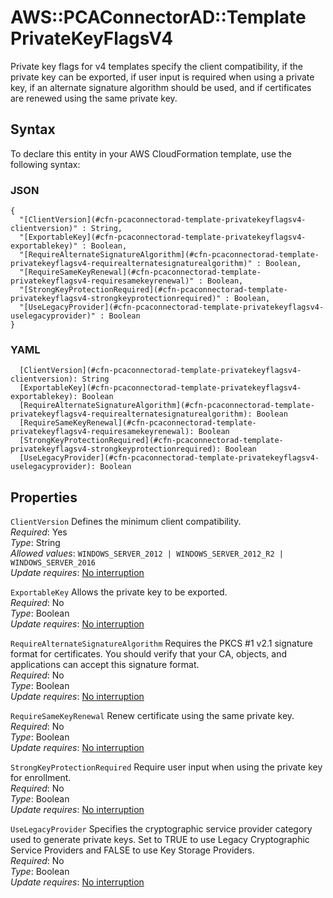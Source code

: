 # AWS::PCAConnectorAD::Template PrivateKeyFlagsV4<a name="aws-properties-pcaconnectorad-template-privatekeyflagsv4"></a>

Private key flags for v4 templates specify the client compatibility, if the private key can be exported, if user input is required when using a private key, if an alternate signature algorithm should be used, and if certificates are renewed using the same private key\.

## Syntax<a name="aws-properties-pcaconnectorad-template-privatekeyflagsv4-syntax"></a>

To declare this entity in your AWS CloudFormation template, use the following syntax:

### JSON<a name="aws-properties-pcaconnectorad-template-privatekeyflagsv4-syntax.json"></a>

```
{
  "[ClientVersion](#cfn-pcaconnectorad-template-privatekeyflagsv4-clientversion)" : String,
  "[ExportableKey](#cfn-pcaconnectorad-template-privatekeyflagsv4-exportablekey)" : Boolean,
  "[RequireAlternateSignatureAlgorithm](#cfn-pcaconnectorad-template-privatekeyflagsv4-requirealternatesignaturealgorithm)" : Boolean,
  "[RequireSameKeyRenewal](#cfn-pcaconnectorad-template-privatekeyflagsv4-requiresamekeyrenewal)" : Boolean,
  "[StrongKeyProtectionRequired](#cfn-pcaconnectorad-template-privatekeyflagsv4-strongkeyprotectionrequired)" : Boolean,
  "[UseLegacyProvider](#cfn-pcaconnectorad-template-privatekeyflagsv4-uselegacyprovider)" : Boolean
}
```

### YAML<a name="aws-properties-pcaconnectorad-template-privatekeyflagsv4-syntax.yaml"></a>

```
  [ClientVersion](#cfn-pcaconnectorad-template-privatekeyflagsv4-clientversion): String
  [ExportableKey](#cfn-pcaconnectorad-template-privatekeyflagsv4-exportablekey): Boolean
  [RequireAlternateSignatureAlgorithm](#cfn-pcaconnectorad-template-privatekeyflagsv4-requirealternatesignaturealgorithm): Boolean
  [RequireSameKeyRenewal](#cfn-pcaconnectorad-template-privatekeyflagsv4-requiresamekeyrenewal): Boolean
  [StrongKeyProtectionRequired](#cfn-pcaconnectorad-template-privatekeyflagsv4-strongkeyprotectionrequired): Boolean
  [UseLegacyProvider](#cfn-pcaconnectorad-template-privatekeyflagsv4-uselegacyprovider): Boolean
```

## Properties<a name="aws-properties-pcaconnectorad-template-privatekeyflagsv4-properties"></a>

`ClientVersion`  <a name="cfn-pcaconnectorad-template-privatekeyflagsv4-clientversion"></a>
Defines the minimum client compatibility\.  
*Required*: Yes  
*Type*: String  
*Allowed values*: `WINDOWS_SERVER_2012 | WINDOWS_SERVER_2012_R2 | WINDOWS_SERVER_2016`  
*Update requires*: [No interruption](https://docs.aws.amazon.com/AWSCloudFormation/latest/UserGuide/using-cfn-updating-stacks-update-behaviors.html#update-no-interrupt)

`ExportableKey`  <a name="cfn-pcaconnectorad-template-privatekeyflagsv4-exportablekey"></a>
Allows the private key to be exported\.  
*Required*: No  
*Type*: Boolean  
*Update requires*: [No interruption](https://docs.aws.amazon.com/AWSCloudFormation/latest/UserGuide/using-cfn-updating-stacks-update-behaviors.html#update-no-interrupt)

`RequireAlternateSignatureAlgorithm`  <a name="cfn-pcaconnectorad-template-privatekeyflagsv4-requirealternatesignaturealgorithm"></a>
Requires the PKCS \#1 v2\.1 signature format for certificates\. You should verify that your CA, objects, and applications can accept this signature format\.  
*Required*: No  
*Type*: Boolean  
*Update requires*: [No interruption](https://docs.aws.amazon.com/AWSCloudFormation/latest/UserGuide/using-cfn-updating-stacks-update-behaviors.html#update-no-interrupt)

`RequireSameKeyRenewal`  <a name="cfn-pcaconnectorad-template-privatekeyflagsv4-requiresamekeyrenewal"></a>
Renew certificate using the same private key\.  
*Required*: No  
*Type*: Boolean  
*Update requires*: [No interruption](https://docs.aws.amazon.com/AWSCloudFormation/latest/UserGuide/using-cfn-updating-stacks-update-behaviors.html#update-no-interrupt)

`StrongKeyProtectionRequired`  <a name="cfn-pcaconnectorad-template-privatekeyflagsv4-strongkeyprotectionrequired"></a>
Require user input when using the private key for enrollment\.  
*Required*: No  
*Type*: Boolean  
*Update requires*: [No interruption](https://docs.aws.amazon.com/AWSCloudFormation/latest/UserGuide/using-cfn-updating-stacks-update-behaviors.html#update-no-interrupt)

`UseLegacyProvider`  <a name="cfn-pcaconnectorad-template-privatekeyflagsv4-uselegacyprovider"></a>
Specifies the cryptographic service provider category used to generate private keys\. Set to TRUE to use Legacy Cryptographic Service Providers and FALSE to use Key Storage Providers\.  
*Required*: No  
*Type*: Boolean  
*Update requires*: [No interruption](https://docs.aws.amazon.com/AWSCloudFormation/latest/UserGuide/using-cfn-updating-stacks-update-behaviors.html#update-no-interrupt)